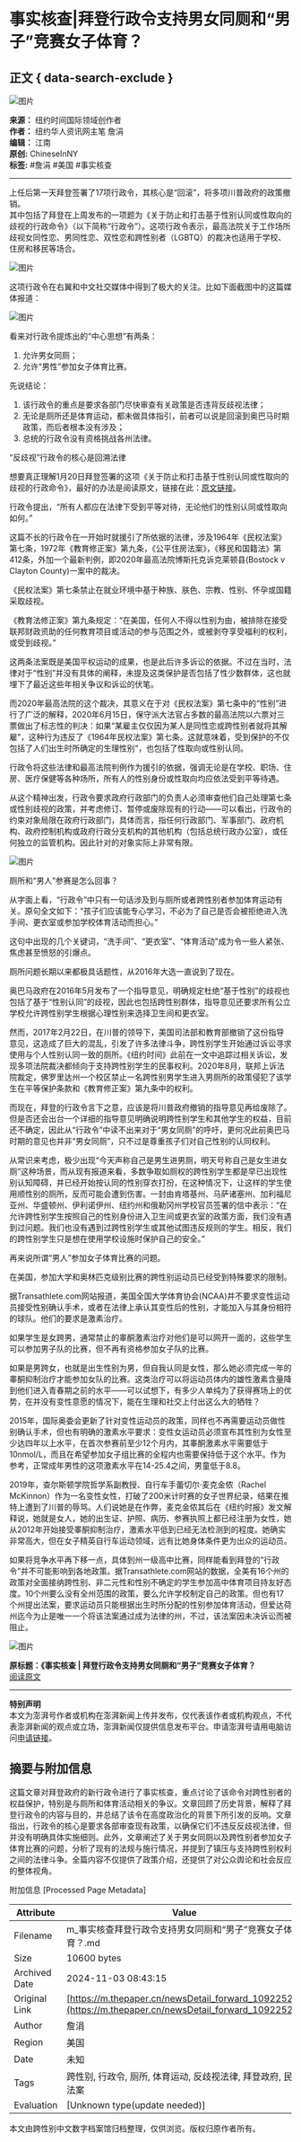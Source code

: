 # 事实核查|拜登行政令支持男女同厕和“男子”竞赛女子体育？

## 正文 { data-search-exclude }


![图片](https://image.thepaper.cn/publish/interaction/image/4/23/97.jpg)

**来源：** 纽约时间国际领域创作者  
**作者：** 纽约华人资讯网主笔 詹涓  
**编辑：** 江南  
**原创:** ChineseInNY  
**标签:** #詹涓 #美国 #事实核查  

---  

上任后第一天拜登签署了17项行政令，其核心是“回滚”，将多项川普政府的政策撤销。  
其中包括了拜登在上周发布的一项题为《关于防止和打击基于性别认同或性取向的歧视的行政命令》（以下简称“行政令”）。这项行政令表示，最高法院关于工作场所歧视女同性恋、男同性恋、双性恋和跨性别者（LGBTQ）的裁决也适用于学校、住房和移民等场合。

![图片](https://imagepphcloud.thepaper.cn/pph/image/110/408/894.jpg)

这项行政令在右翼和中文社交媒体中得到了极大的关注。比如下面截图中的这篇媒体报道：

![图片](https://imagepphcloud.thepaper.cn/pph/image/110/408/895.jpg)

看来对行政令提炼出的“中心思想”有两条：

1. 允许男女同厕；
2. 允许“男性”参加女子体育比赛。

先说结论：

1. 该行政令的重点是要求各部门尽快审查有关政策是否违背反歧视法律；
2. 无论是厕所还是体育运动，都未做具体指引，前者可以说是回滚到奥巴马时期政策，而后者根本没有涉及；
3. 总统的行政令没有资格挑战各州法律。

“反歧视”行政令的核心是回溯法律

想要真正理解1月20日拜登签署的这项《关于防止和打击基于性别认同或性取向的歧视的行政命令》，最好的办法是阅读原文，链接在此：[原文链接](https://www.whitehouse.gov/briefing-room/presidential-actions/2021/01/20/executive-order-preventing-and-combating-discrimination-on-basis-of-gender-identity-or-sexual-orientation/)。

行政令提出，“所有人都应在法律下受到平等对待，无论他们的性别认同或性取向如何。”

这篇不长的行政令在一开始时就援引了所依据的法律，涉及1964年《民权法案》第七条，1972年《教育修正案》第九条，《公平住房法案》，《移民和国籍法》第412条，外加一个最新判例，即2020年最高法院博斯托克诉克莱顿县(Bostock v Clayton County)一案中的裁决。

《民权法案》第七条禁止在就业环境中基于种族、肤色、宗教、性别、怀孕或国籍采取歧视。

《教育法修正案》第九条规定：“在美国，任何人不得以性别为由，被排除在接受联邦财政资助的任何教育项目或活动的参与范围之外，或被剥夺享受福利的权利，或受到歧视。”

这两条法案既是美国平权运动的成果，也是此后许多诉讼的依据。不过在当时，法律对于“性别”并没有具体的阐释，未提及这类保护是否包括了性少数群体，这也就埋下了最近这些年相关争议和诉讼的伏笔。

而2020年最高法院的这个裁决，其意义在于对《民权法案》第七条中的“性别”进行了广泛的解释，2020年6月15日，保守派大法官占多数的最高法院以六票对三票做出了标志性的判决：如果“某雇主仅仅因为某人是同性恋或跨性别者就将其解雇”，这种行为违反了《1964年民权法案》第七条。这就意味着，受到保护的不仅包括了人们出生时所确定的生理性别“，也包括了性取向或性别认同。

行政令将这些法律和最高法院判例作为援引的依据，强调无论是在学校、职场、住房、医疗保健等各种场所，所有人的性别身份或性取向均应依法受到平等待遇。

从这个精神出发，行政令要求政府行政部门的负责人必须审查他们自己处理第七条或性别歧视的政策，并考虑修订、暂停或废除现有的行动——可以看出，行政令的约束对象局限在政府行政部门，具体而言，指任何行政部门、军事部门、政府机构、政府控制机构或政府行政分支机构的其他机构（包括总统行政办公室），或任何独立的监管机构。因此针对的对象实际上非常有限。

![图片](https://imagepphcloud.thepaper.cn/pph/image/110/408/899.jpg)

厕所和“男人”参赛是怎么回事？

从字面上看，“行政令”中只有一句话涉及到与厕所或者跨性别者参加体育运动有关。原句全文如下：“孩子们应该能专心学习，不必为了自己是否会被拒绝进入洗手间、更衣室或参加学校体育活动而担心。”

这句中出现的几个关键词，“洗手间”、“更衣室”、“体育活动”成为令一些人紧张、焦虑甚至愤怒的引爆点。

厕所问题长期以来都极具话题性，从2016年大选一直说到了现在。

奥巴马政府在2016年5月发布了一个指导意见，明确规定杜绝“基于性别”的歧视也包括了基于“性别认同”的歧视，因此也包括跨性别群体，指导意见还要求所有公立学校允许跨性别学生根据心理性别来选择卫生间和更衣室。

然而，2017年2月22日，在川普的领导下，美国司法部和教育部撤销了这份指导意见，这造成了巨大的混乱，引发了许多法律斗争，跨性别学生开始通过诉讼寻求使用与个人性别认同一致的厕所。《纽约时间》此前在一文中追踪过相关诉讼，发现多项法院裁决都倾向于支持跨性别学生的民事权利。2020年8月，联邦上诉法院裁定，佛罗里达州一个校区禁止一名跨性别男学生进入男厕所的政策侵犯了该学生在平等保护条款和《教育修正案》第九条中的权利。

而现在，拜登的行政令言下之意，应该是将川普政府撤销的指导意见再给废除了。但是否还会出台一个详细的指导意见明确说明跨性别学生和其他学生的权益，目前还不确定，因此从“行政令”中读不出来对于“男女同厕”的呼吁，更何况此前奥巴马时期的意见也并非“男女同厕”，只不过是尊重孩子们对自己性别的认同权利。

从常识来考虑，极少出现“今天声称自己是男生进男厕，明天号称自己是女生进女厕”这种场景，而从现有报道来看，多数争取如厕权的跨性别学生都是早已出现性别认知障碍，并已经开始按认同的性别穿衣打扮，在这种情况下，让这样的学生使用顺性别的厕所，反而可能会遭到伤害。一封由肯塔基州、马萨诸塞州、加利福尼亚州、华盛顿州、伊利诺伊州、纽约州和俄勒冈州学校官员签署的信中表示：“在允许跨性别学生按照自己的性别身份进入卫生间或更衣室的政策方面，我们没有遇到过问题。我们也没有遇到过跨性别学生或其他试图违反规则的学生。相反，我们的跨性别学生只是想在使用学校设施时保护自己的安全。”

再来说所谓“男人”参加女子体育比赛的问题。

在美国，参加大学和奥林匹克级别比赛的跨性别运动员已经受到特殊要求的限制。

据Transathlete.com网站报道，美国全国大学体育协会(NCAA)并不要求变性运动员接受性别确认手术，或者在法律上承认其变性后的性别，才能加入与其身份相符的球队。他们的要求是激素治疗。

如果学生是女跨男，通常禁止的睾酮激素治疗对他们是可以网开一面的，这些学生可以参加男子队的比赛，但不再有资格参加女子队的比赛。

如果是男跨女，也就是出生性别为男，但自我认同是女性，那么她必须完成一年的睾酮抑制治疗才能参加女队的比赛。这类治疗可以将运动员体内的雄性激素含量降到他们进入青春期之前的水平——可以试想下，有多少人单纯为了获得赛场上的优势，在并没有变性意愿的情况下，能在生理和社交上付出这么大的牺牲？

2015年，国际奥委会更新了针对变性运动员的政策，同样也不再需要运动员做性别确认手术，但也有明确的激素水平要求：变性女运动员必须宣布其性别为女性至少达四年以上水平，在首次参赛前至少12个月内，其睾酮激素水平需要低于10nmol/L，而且在希望参加女子组比赛的全程内也需要保持低于这个水平。作为参考，正常成年男性的这项激素水平在14-25.4之间，男童低于8.8。

2019年，查尔斯顿学院哲学系副教授、自行车手蕾切尔·麦克金侬（Rachel McKinnon）作为一名变性女性，打破了200米计时赛的女子世界纪录，结果在推特上遭到了川普的辱骂。人们说她是在作弊，麦克金侬其后在《纽约时报》发文解释说，她就是女人，她的出生证、护照、病历、参赛执照上都已经注册为女性，她从2012年开始接受睾酮抑制治疗，激素水平低到已经无法检测到的程度。她确实非常高大，但在女子精英自行车运动领域，远有比她身体条件更为出众的运动员。

如果将竞争水平再下移一点，具体到州一级高中比赛，同样能看到拜登的“行政令”并不可能影响到各地政策。据Transathlete.com网站的数据，全美有16个州的政策对全面接纳跨性别、非二元性和性别不确定的学生参加高中体育项目持友好态度。10个州要么没有全州范围的政策，要么允许学校制定自己的政策。但也有17个州提出法案，要求运动员只能根据出生时所分配的性别参加体育活动，但爱达荷州迄今为止是唯一一个将该法案通过成为法律的州，不过，该法案因未决诉讼而被阻止。

![图片](https://imagepphcloud.thepaper.cn/pph/image/110/408/900.jpg)

**原标题：《事实核查 | 拜登行政令支持男女同厕和“男子”竞赛女子体育？**  
[阅读原文](http://mp.weixin.qq.com/s?__biz=MzU5ODYxMTI0Ng==&mid=2247518043&idx=1&sn=732a406e1c1d9077a0c14ad929c103a4&chksm=fe43431ac934ca0c2ac54bc890f4983d87c238fe19141f95e2495ea6c0b233a40fe1ffa83dc6#rd)

---

**特别声明**  
本文为澎湃号作者或机构在澎湃新闻上传并发布，仅代表该作者或机构观点，不代表澎湃新闻的观点或立场，澎湃新闻仅提供信息发布平台。申请澎湃号请用电脑访问[申请链接](https://renzheng.thepaper.cn)。

## 摘要与附加信息

<!-- tcd_abstract -->
这篇文章对拜登政府的新行政令进行了事实核查，重点讨论了该命令对跨性别者的权益保护，特别是与厕所和体育活动相关的争议。文章回顾了历史背景，解释了拜登行政令的内容与目的，并总结了该令在高度政治化的背景下所引发的反响。文章指出，行政令的核心是要求各部审查现有政策，以确保它们不违反反歧视法律，但并没有明确具体实施细则。此外，文章阐述了关于男女同厕以及跨性别者参加女子体育比赛的问题，分析了现有的法规与施行情况，并提到了镇压与支持跨性别权利之间的法律斗争。全篇内容不仅提供了政策介绍，还提供了对公众舆论和社会反应的整体视角。
<!-- tcd_abstract_end -->

附加信息 [Processed Page Metadata]

| Attribute       | Value                                  |
|-----------------|----------------------------------------|
| Filename        | m_事实核查拜登行政令支持男女同厕和“男子”竞赛女子体育？.md                             |
| Size            | 10600 bytes                           |
| Archived Date   | 2024-11-03 08:43:15                             |
| Original Link   | [https://m.thepaper.cn/newsDetail_forward_10922522](https://m.thepaper.cn/newsDetail_forward_10922522)                       |
| Author          | 詹涓                               |
| Region          | 美国                               |
| Date            | 未知                                 |
| Tags            | 跨性别, 行政令, 厕所, 体育运动, 反歧视法律, 拜登政府, 民权法案                                 |
| Evaluation            | [Unknown type(update needed)]                                 |
<!-- tcd_table_end -->

本文由跨性别中文数字档案馆归档整理，仅供浏览。版权归原作者所有。
